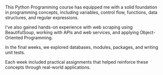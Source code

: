 This Python Programming course has equipped me with a solid foundation in programming concepts, including variables, control flow, functions, data structures, and regular expressions. 

I’ve also gained hands-on experience with web scraping using BeautifulSoup, working with APIs and web services, and applying Object-Oriented Programming. 

In the final weeks, we explored databases, modules, packages, and writing unit tests. 

Each week included practical assignments that helped reinforce these concepts through real-world applications.


